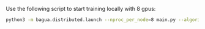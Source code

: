 Use the following script to start training locally with 8 gpus:

```bash
python3 -m bagua.distributed.launch --nproc_per_node=8 main.py --algorithm qsparselocal --use_memory
```
